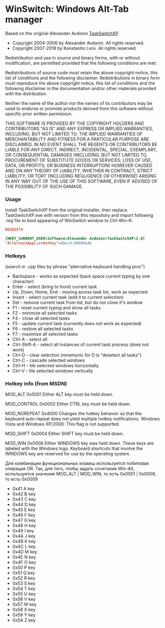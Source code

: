 # WinSwitch: Windows Alt-Tab manager

Based on the original Alexander Avdonin <a href="https://www.ntwind.com/software/alttabter/old-taskswitchxp.html">TaskSwitchXP</a>.

* Copyright 2004-2006 by Alexander Avdonin. All rights reserved.
* Copyright 2007-2018 by Konstantin Lvov. All rights reserved.

Redistribution and use in source and binary forms, with or without modification, are permitted provided that the following conditions are met:

Redistributions of source code must retain the above copyright notice, this list of conditions and the following disclaimer.
Redistributions in binary form must reproduce the above copyright notice, this list of conditions and the following disclaimer in the documentation and/or other materials provided with the distribution.

Neither the name of the author nor the names of its contributors may be used to endorse or promote products derived from this software without specific prior written permission.

THIS SOFTWARE IS PROVIDED BY THE COPYRIGHT HOLDERS AND CONTRIBUTORS "AS IS" AND ANY EXPRESS OR IMPLIED WARRANTIES, INCLUDING, BUT NOT LIMITED TO, THE IMPLIED WARRANTIES OF MERCHANTABILITY AND FITNESS FOR A PARTICULAR PURPOSE ARE DISCLAIMED. IN NO EVENT SHALL THE REGENTS OR CONTRIBUTORS BE LIABLE FOR ANY DIRECT, INDIRECT, INCIDENTAL, SPECIAL, EXEMPLARY, OR CONSEQUENTIAL DAMAGES (INCLUDING, BUT NOT LIMITED TO, PROCUREMENT OF SUBSTITUTE GOODS OR SERVICES; LOSS OF USE, DATA, OR PROFITS; OR BUSINESS INTERRUPTION) HOWEVER CAUSED AND ON ANY THEORY OF LIABILITY, WHETHER IN CONTRACT, STRICT LIABILITY, OR TORT (INCLUDING NEGLIGENCE OR OTHERWISE) ARISING IN ANY WAY OUT OF THE USE OF THIS SOFTWARE, EVEN IF ADVISED OF THE POSSIBILITY OF SUCH DAMAGE.

### Usage
Install TaskSwitchXP from the original installer, then replace TaskSwitchXP.exe with version from
this repository and import following .reg file to bind appearing of WinSwitch window to Ctrl-Win-K:

```ini
REGEDIT4

[HKEY_CURRENT_USER\Software\Alexander Avdonin\TaskSwitchXP\2.0]
"AlternateAppListHotKey"=dword:00000a4b
```

### Hotkeys
(search in .cpp files by phrase "alternative keyboard handling proc")
* Backspace - works as expected (back space current typing by one character)
* Enter - select (bring to front) current task
* Up, Down, Home, End - moving across task list, work as expected
* Insert - select current task (add it to current selection)
* Del - remove current task from list, but do not close it's window
* F1 - reset current typing and show all tasks
* F2 - minimize all selected tasks
* F4 - close all selected tasks
* F5 - update current task (currently does not work as expected)
* F6 - restore all selected tasks
* F7 - maximize all selected tasks
* Ctrl-A - select all
* Ctrl-Shift-A - select all instances of current task process (does not work)
* Ctrl-D - clear selection (mnemonic for D is "deselect all tasks")
* Ctrl-C - cascade selected windows
* Ctrl-H - tile selected windows horizontally
* Ctrl-V - tile selected windows vertically

### Hotkey info (from MSDN)
MOD_ALT       0x0001        Either ALT key must be held down.

MOD_CONTROL   0x0002        Either CTRL key must be held down.

MOD_NOREPEAT  0x4000        Changes the hotkey behavior so that the keyboard auto-repeat does not yield multiple hotkey notifications.
                            Windows Vista and Windows XP/2000:  This flag is not supported.

MOD_SHIFT     0x0004        Either SHIFT key must be held down.

MOD_WIN       0x0008        Either WINDOWS key was held down. These keys are labeled with the Windows logo.
                            Keyboard shortcuts that involve the WINDOWS key are reserved for use by the operating system.


Для комбинации функциональных клавиш используется побитовая операция OR. Так, для того, чтобы задать
сочетание Win-Alt, используется значение MOD_ALT | MOD_WIN, то есть 0x0001 | 0x0008, то есть 0x0009

* 0x41     A key
* 0x42     B key
* 0x43     C key
* 0x44     D key
* 0x45     E key
* 0x46     F key
* 0x47     G key
* 0x48     H key
* 0x49     I key
* 0x4A     J key
* 0x4B     K key
* 0x4C     L key
* 0x4D     M key
* 0x4E     N key
* 0x4F     O key
* 0x50     P key
* 0x51     Q key
* 0x52     R key
* 0x53     S key
* 0x54     T key
* 0x55     U key
* 0x56     V key
* 0x57     W key
* 0x58     X key
* 0x59     Y key
* 0x5A     Z key
